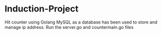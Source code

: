 # Induction-Project
Hit counter using Golang 
MySQL as a database has been used to store and manage ip address.
Run the server.go and countermain.go files
